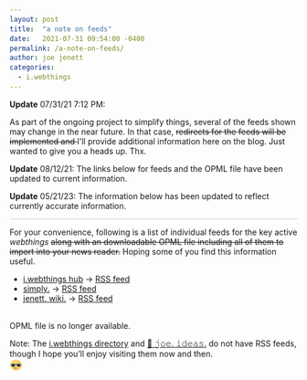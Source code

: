 ```yaml
---
layout: post
title:  "a note on feeds"
date:   2021-07-31 09:54:00 -0400
permalink: /a-note-on-feeds/
author: joe jenett
categories:
  - i.webthings
---
```

<div style="border-bottom:1px solid #ccc;margin-bottom:12px;"><strong>Update</strong> 07/31/21 7:12 PM:<br />
<p>As part of the ongoing project to simplify things, several of the feeds shown may change in the near future. In that case, <span style="text-decoration:line-through;">redirects for the feeds will be implemented and </span>I'll provide additional information here on the blog. Just wanted to give you a heads up. Thx.</p>
<p><strong>Update</strong> 08/12/21: The links below for feeds and the OPML file have been updated to current information.</p>
<p><strong>Update</strong> 05/21/23: The information below has been updated to reflect currently accurate information.</p>
</div>
<p>For your convenience, following is a list of individual feeds for the key active <em>webthings</em> <span style="text-decoration:line-through;">along with an downloadable OPML file including all of them to import into your news reader.</span> Hoping some of you find this information useful.</p>
<ul>
<li><a href="https://iwebthings.joejenett.com/" title="">i.webthings hub</a> → <a href="https://iwebthings.joejenett.com/feed.atom" title="">RSS feed</a></li>
<li><a href="https://simply.joejenett.com/" title="">simply.</a> → <a href="https://simply.joejenett.com/feed.atom" title="">RSS feed</a></li>
<li><a href="https://wiki.joejenett.com/" title="">jenett. wiki.</a> → <a href="https://wiki.joejenett.com/feed.php" title="">RSS feed</a></li>
</ul>
<p><br />OPML file is no longer available.</p>
<p>Note: The <a href="https://directory.joejenett.com/">i.webthings directory</a> and <a href="https://ideas.joejenett.com/">🌱 𝚓𝚘𝚎. 𝚒𝚍𝚎𝚊𝚜.</a> do not have RSS feeds, though I hope you’ll enjoy visiting them now and then.<br><img src="/images/newguy.png" alt="" width="22"></p>